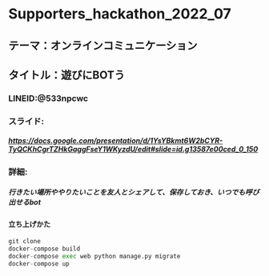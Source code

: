 # Supporters_hackathon_2022_07

## テーマ：オンラインコミュニケーション
## タイトル：遊びにBOTう
### LINEID:@533npcwc
### スライド:
##### https://docs.google.com/presentation/d/1YsYBkmt6W2bCYR-TyQCKhCgrTZHkGaggFseY1WKyzdU/edit#slide=id.g13587e00ced_0_150

### 詳細:
##### 行きたい場所ややりたいことを友人とシェアして、保存しておき、いつでも呼び出せるbot



#### 立ち上げかた
```python:qiita.py
git clone 
docker-compose build
docker-compose exec web python manage.py migrate
docker-compose up
```
